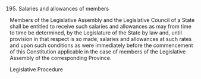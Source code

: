 195. Salaries and allowances of members

Members of the Legislative Assembly and the Legislative Council of a State shall be entitled to receive such salaries and allowances as may from time to time be determined, by the Legislature of the State by law and, until provision in that respect is so made, salaries and allowances at such rates and upon such conditions as were immediately before the commencement of this Constitution applicable in the case of members of the Legislative Assembly of the corresponding Province.

 

Legislative Procedure

